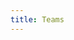 ```yaml
---
title: Teams
---
```


<script setup>
import teams from '../.vitepress/components/teams.vue'
</script>


<teams></teams>